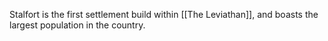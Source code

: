 Stalfort is the first settlement build within [[The Leviathan]], and boasts the largest population in the country.